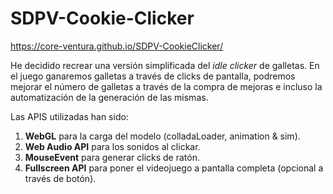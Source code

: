 # SDPV-Cookie-Clicker

https://core-ventura.github.io/SDPV-CookieClicker/

He decidido recrear una versión simplificada del *idle clicker* de galletas. En el juego ganaremos galletas a través de clicks de pantalla, podremos mejorar el número de galletas a través de la compra de mejoras e incluso la automatización de la generación de las mismas.

Las APIS utilizadas han sido:
1. **WebGL** para la carga del modelo (colladaLoader, animation & sim).
2. **Web Audio API** para los sonidos al clickar.
3. **MouseEvent** para generar clicks de ratón.
4. **Fullscreen API** para poner el videojuego a pantalla completa (opcional a través de botón).
